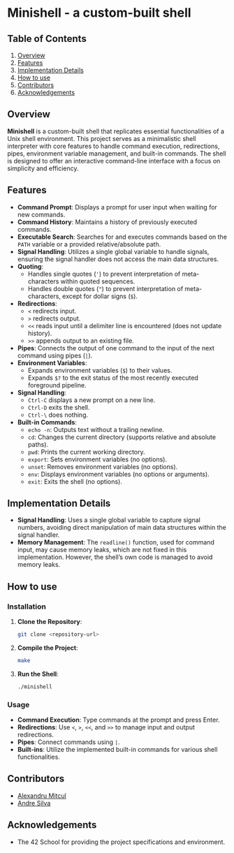 # Minishell - a custom-built shell

## Table of Contents

1. [Overview](#overview)
3. [Features](#features)
4. [Implementation Details](#implementation-details)
5. [How to use](#how-to-use)
6. [Contributors](#contributors)
7. [Acknowledgements](#acknowledgments)

## Overview

**Minishell** is a custom-built shell that replicates essential functionalities of a Unix shell environment. This project serves as a minimalistic shell interpreter with core features to handle command execution, redirections, pipes, environment variable management, and built-in commands. The shell is designed to offer an interactive command-line interface with a focus on simplicity and efficiency.

## Features

- **Command Prompt**: Displays a prompt for user input when waiting for new commands.
- **Command History**: Maintains a history of previously executed commands.
- **Executable Search**: Searches for and executes commands based on the `PATH` variable or a provided relative/absolute path.
- **Signal Handling**: Utilizes a single global variable to handle signals, ensuring the signal handler does not access the main data structures.
- **Quoting**:
  - Handles single quotes (`'`) to prevent interpretation of meta-characters within quoted sequences.
  - Handles double quotes (`"`) to prevent interpretation of meta-characters, except for dollar signs (`$`).
- **Redirections**:
  - `<` redirects input.
  - `>` redirects output.
  - `<<` reads input until a delimiter line is encountered (does not update history).
  - `>>` appends output to an existing file.
- **Pipes**: Connects the output of one command to the input of the next command using pipes (`|`).
- **Environment Variables**:
  - Expands environment variables (`$`) to their values.
  - Expands `$?` to the exit status of the most recently executed foreground pipeline.
- **Signal Handling**:
  - `Ctrl-C` displays a new prompt on a new line.
  - `Ctrl-D` exits the shell.
  - `Ctrl-\` does nothing.
- **Built-in Commands**:
  - `echo -n`: Outputs text without a trailing newline.
  - `cd`: Changes the current directory (supports relative and absolute paths).
  - `pwd`: Prints the current working directory.
  - `export`: Sets environment variables (no options).
  - `unset`: Removes environment variables (no options).
  - `env`: Displays environment variables (no options or arguments).
  - `exit`: Exits the shell (no options).

## Implementation Details

- **Signal Handling**: Uses a single global variable to capture signal numbers, avoiding direct manipulation of main data structures within the signal handler.
- **Memory Management**: The `readline()` function, used for command input, may cause memory leaks, which are not fixed in this implementation. However, the shell’s own code is managed to avoid memory leaks.

## How to use

### Installation

1. **Clone the Repository**:
    ```bash
    git clone <repository-url>
    ```

2. **Compile the Project**:
    ```bash
    make
    ```

3. **Run the Shell**:
    ```bash
    ./minishell
    ```

### Usage

- **Command Execution**: Type commands at the prompt and press Enter.
- **Redirections**: Use `<`, `>`, `<<`, and `>>` to manage input and output redirections.
- **Pipes**: Connect commands using `|`.
- **Built-ins**: Utilize the implemented built-in commands for various shell functionalities.

## Contributors

- [Alexandru Mitcul](https://github.com/AlexMitcul)
- [Andre Silva](https://github.com/mzsv/)

## Acknowledgements

- The 42 School for providing the project specifications and environment.

